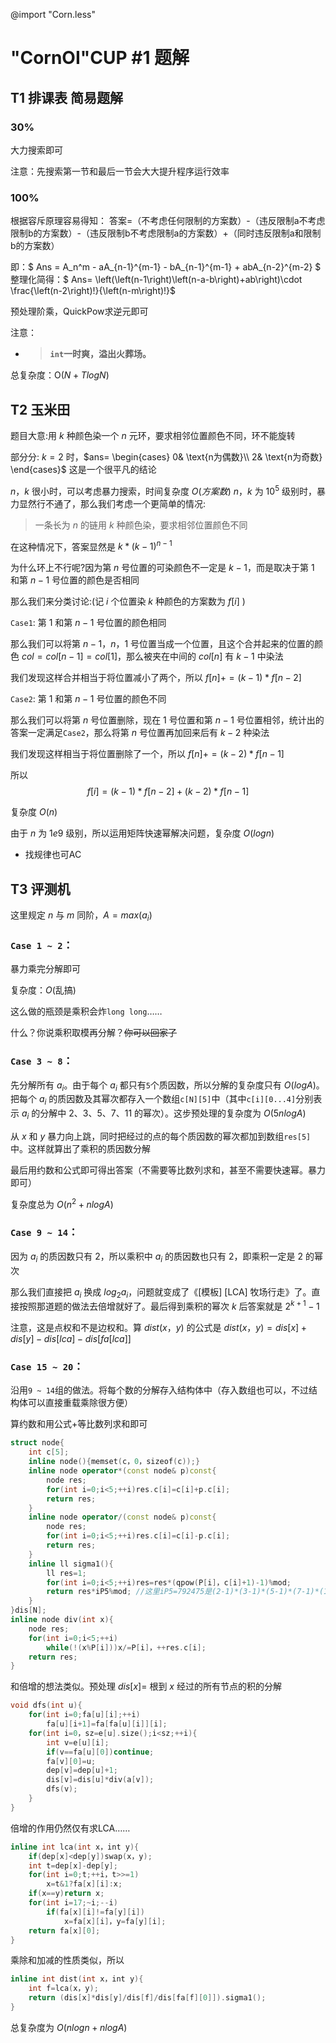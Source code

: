 @import "Corn.less"

# "CornOI"CUP #1 题解

## T1 排课表 简易题解

### $30 \%$

大力搜索即可

注意：先搜索第一节和最后一节会大大提升程序运行效率

### $100 \%$

根据容斥原理容易得知：
答案=（不考虑任何限制的方案数）-（违反限制a不考虑限制b的方案数）-（违反限制b不考虑限制a的方案数）+（同时违反限制a和限制b的方案数）

即：$ Ans = A_n^m - aA_{n-1}^{m-1} - bA_{n-1}^{m-1} + abA_{n-2}^{m-2} $
整理化简得：$ Ans= \left(\left(n-1\right)\left(n-a-b\right)+ab\right)\cdot \frac{\left(n-2\right)!}{\left(n-m\right)!}$

预处理阶乘，QuickPow求逆元即可

注意：  

+ > **`int`一时爽，溢出火葬场。**

总复杂度：$\text{O}\left(N+TlogN\right)$

## T2 玉米田

题目大意:用 $k$ 种颜色染一个 $n$ 元环，要求相邻位置颜色不同，环不能旋转

部分分:
$k=2$ 时，$ans=
\begin{cases}
0& \text{n为偶数}\\
2& \text{n为奇数}
\end{cases}$ 这是一个很平凡的结论

$n$，$k$ 很小时，可以考虑暴力搜索，时间复杂度 $O(方案数)$
$n$，$k$ 为 $10^5$ 级别时，暴力显然行不通了，那么我们考虑一个更简单的情况:
>一条长为 $n$ 的链用 $k$ 种颜色染，要求相邻位置颜色不同

在这种情况下，答案显然是 $k*(k-1)^{n-1}$

为什么环上不行呢?因为第 $n$ 号位置的可染颜色不一定是 $k-1$，而是取决于第 $1$ 和第 $n-1$ 号位置的颜色是否相同

那么我们来分类讨论:(记 $i$ 个位置染 $k$ 种颜色的方案数为 $f[i]$ )

`Case1`: 第 $1$ 和第 $n-1$ 号位置的颜色相同

那么我们可以将第 $n-1$，$n$，$1$ 号位置当成一个位置，且这个合并起来的位置的颜色 $col=col[n-1]=col[1]$，那么被夹在中间的 $col[n]$ 有 $k-1$ 中染法

我们发现这样合并相当于将位置减小了两个，所以 $f[n]+=(k-1)*f[n-2]$

`Case2`: 第 $1$ 和第 $n-1$ 号位置的颜色不同

那么我们可以将第 $n$ 号位置删除，现在 $1$ 号位置和第 $n-1$ 号位置相邻，统计出的答案一定满足`Case2`，那么将第 $n$ 号位置再加回来后有 $k-2$ 种染法

我们发现这样相当于将位置删除了一个，所以 $f[n]+=(k-2)*f[n-1]$

所以
$$f[i]=(k-1)*f[n-2]+(k-2)*f[n-1]$$

复杂度 $O(n)$ 

由于 $n$ 为 $1e9$ 级别，所以运用矩阵快速幂解决问题，复杂度 $O(logn)$

* 找规律也可AC

## T3 评测机

这里规定 $n$ 与 $m$ 同阶，$A=max(a_i)$

### `Case 1 ~ 2`：

暴力乘完分解即可

复杂度：$O($乱搞$)$

这么做的瓶颈是乘积会炸`long long`……

什么？你说乘积取模再分解？~~你可以回家了~~

### `Case 3 ~ 8`：

先分解所有 $a_i$。由于每个 $a_i$ 都只有`5`个质因数，所以分解的复杂度只有 $O(logA)$。把每个 $a_i$ 的质因数及其幂次都存入一个数组`c[N][5]`中（其中`c[i][0...4]`分别表示 $a_i$ 的分解中 $2$、$3$、$5$、$7$、$11$ 的幂次）。这步预处理的复杂度为 $O(5nlogA)$

从 $x$ 和 $y$ 暴力向上跳，同时把经过的点的每个质因数的幂次都加到数组`res[5]`中。这样就算出了乘积的质因数分解

最后用约数和公式即可得出答案（不需要等比数列求和，甚至不需要快速幂。暴力即可）

复杂度总为 $O(n^2+nlogA)$

### `Case 9 ~ 14`：

因为 $a_i$ 的质因数只有 $2$，所以乘积中 $a_i$ 的质因数也只有 $2$，即乘积一定是 $2$ 的幂次

那么我们直接把 $a_i$ 换成 $log_2a_i$，问题就变成了《[模板] [LCA] 牧场行走》了。直接按照那道题的做法去倍增就好了。最后得到乘积的幂次 $k$ 后答案就是 $2^{k+1}-1$

注意，这是点权和不是边权和。算 $dist(x，y)$ 的公式是
$dist(x，y)=dis[x]+dis[y]-dis[lca]-dis[fa[lca]]$

### `Case 15 ~ 20`：

沿用`9 ~ 14`组的做法。将每个数的分解存入结构体中（存入数组也可以，不过结构体可以直接重载乘除很方便）

算约数和用公式+等比数列求和即可

```cpp
struct node{
	int c[5];
	inline node(){memset(c，0，sizeof(c));}
	inline node operator*(const node& p)const{
		node res;
		for(int i=0;i<5;++i)res.c[i]=c[i]+p.c[i];
		return res;
	}
	inline node operator/(const node& p)const{
		node res;
		for(int i=0;i<5;++i)res.c[i]=c[i]-p.c[i];
		return res;
	}
	inline ll sigma1(){
		ll res=1;
		for(int i=0;i<5;++i)res=res*(qpow(P[i]，c[i]+1)-1)%mod;
		return res*iP5%mod; //这里iP5=792475是(2-1)*(3-1)*(5-1)*(7-1)*(11-1)模20020421意义下的逆元。提前预处理出来即可。
	}
}dis[N];
inline node div(int x){
	node res;
	for(int i=0;i<5;++i)
		while(!(x%P[i]))x/=P[i]，++res.c[i];
	return res;
}
```

和倍增的想法类似。预处理 $dis[x]=$ 根到 $x$ 经过的所有节点的积的分解

```cpp
void dfs(int u){
	for(int i=0;fa[u][i];++i)
		fa[u][i+1]=fa[fa[u][i]][i];
	for(int i=0，sz=e[u].size();i<sz;++i){
		int v=e[u][i];
		if(v==fa[u][0])continue;
		fa[v][0]=u;
		dep[v]=dep[u]+1;
		dis[v]=dis[u]*div(a[v]);
		dfs(v);
	}
}
```

倍增的作用仍然仅有求$\text{LCA}$……

```cpp
inline int lca(int x，int y){
	if(dep[x]<dep[y])swap(x，y);
	int t=dep[x]-dep[y];
	for(int i=0;t;++i，t>>=1)
		x=t&1?fa[x][i]:x;
	if(x==y)return x;
	for(int i=17;~i;--i)
		if(fa[x][i]!=fa[y][i])
			x=fa[x][i]，y=fa[y][i];
	return fa[x][0];
}
```

乘除和加减的性质类似，所以

```cpp
inline int dist(int x，int y){
	int f=lca(x，y);
	return (dis[x]*dis[y]/dis[f]/dis[fa[f][0]]).sigma1();
}
```

总复杂度为 $O(nlogn+nlogA)$